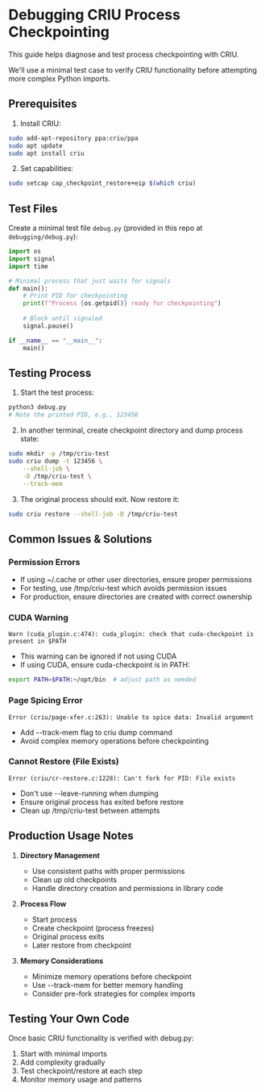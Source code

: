 # Debugging CRIU Process Checkpointing

This guide helps diagnose and test process checkpointing with CRIU.

We'll use a minimal test case to verify CRIU functionality before attempting more complex Python imports.

## Prerequisites

1. Install CRIU:
```bash
sudo add-apt-repository ppa:criu/ppa
sudo apt update
sudo apt install criu
```

2. Set capabilities:
```bash
sudo setcap cap_checkpoint_restore+eip $(which criu)
```

## Test Files

Create a minimal test file `debug.py` (provided in this repo at `debugging/debug.py`):

```python
import os
import signal
import time

# Minimal process that just waits for signals
def main():
    # Print PID for checkpointing
    print(f"Process {os.getpid()} ready for checkpointing")
    
    # Block until signaled
    signal.pause()

if __name__ == "__main__":
    main()
```

## Testing Process

1. Start the test process:
```bash
python3 debug.py
# Note the printed PID, e.g., 123456
```

2. In another terminal, create checkpoint directory and dump process state:
```bash
sudo mkdir -p /tmp/criu-test
sudo criu dump -t 123456 \
    --shell-job \
    -D /tmp/criu-test \
    --track-mem
```

3. The original process should exit. Now restore it:
```bash
sudo criu restore --shell-job -D /tmp/criu-test
```

## Common Issues & Solutions

### Permission Errors
- If using ~/.cache or other user directories, ensure proper permissions
- For testing, use /tmp/criu-test which avoids permission issues
- For production, ensure directories are created with correct ownership

### CUDA Warning
```
Warn (cuda_plugin.c:474): cuda_plugin: check that cuda-checkpoint is present in $PATH
```
- This warning can be ignored if not using CUDA
- If using CUDA, ensure cuda-checkpoint is in PATH:
```bash
export PATH=$PATH:~/opt/bin  # adjust path as needed
```

### Page Spicing Error
```
Error (criu/page-xfer.c:263): Unable to spice data: Invalid argument
```
- Add --track-mem flag to criu dump command
- Avoid complex memory operations before checkpointing

### Cannot Restore (File Exists)
```
Error (criu/cr-restore.c:1228): Can't fork for PID: File exists
```
- Don't use --leave-running when dumping
- Ensure original process has exited before restore
- Clean up /tmp/criu-test between attempts

## Production Usage Notes

1. **Directory Management**
   - Use consistent paths with proper permissions
   - Clean up old checkpoints
   - Handle directory creation and permissions in library code

2. **Process Flow**
   - Start process
   - Create checkpoint (process freezes)
   - Original process exits
   - Later restore from checkpoint

3. **Memory Considerations**
   - Minimize memory operations before checkpoint
   - Use --track-mem for better memory handling
   - Consider pre-fork strategies for complex imports

## Testing Your Own Code

Once basic CRIU functionality is verified with debug.py:
1. Start with minimal imports
2. Add complexity gradually
3. Test checkpoint/restore at each step
4. Monitor memory usage and patterns
